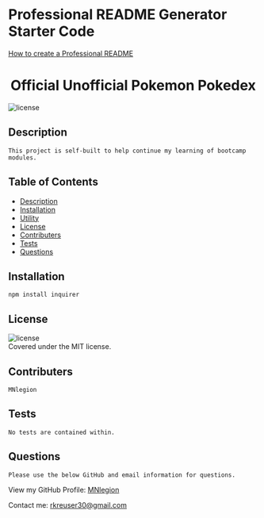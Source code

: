 # Professional README Generator Starter Code

[How to create a Professional README](https://coding-boot-camp.github.io/full-stack/github/professional-readme-guide)


  <h1 align='center'>Official Unofficial Pokemon Pokedex</h1>

  ![license](https://img.shields.io/badge/license-MIT-brightgreen)

  ## Description
    This project is self-built to help continue my learning of bootcamp modules. 

  ## Table of Contents
  - [Description](#description)
  - [Installation](#install)
  - [Utility](#utility)
  - [License](#license)
  - [Contributers](#contributers)
  - [Tests](#tests)
  - [Questions](#questions)

  ## Installation
    npm install inquirer

  ## License
  ![license](https://img.shields.io/badge/license-MIT-brightgreen)
  <br />
  Covered under the MIT license.

  ## Contributers
    MNlegion

  ## Tests
    No tests are contained within. 

  ## Questions
    Please use the below GitHub and email information for questions. 

  View my GitHub Profile: [MNlegion](https://github.com/MNlegion)

  Contact me: rkreuser30@gmail.com